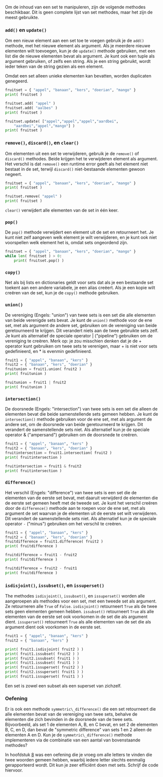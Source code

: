 Om de inhoud van een set te manipuleren, zijn de volgende methodes
beschikbaar. Dit is geen complete lijst van set methodes, maar het zijn
de meest gebruikte.

### `add()` en `update()`

Om een nieuw element aan een set toe te voegen gebruik je de `add()`
methode, met het nieuwe element als argument. Als je meerdere nieuwe
elementen wilt toevoegen, kun je de `update()` methode gebruiken, met
een list die de nieuwe elementen bevat als argument. Je kunt ook een
tuple als argument gebruiken, of zelfs een string. Als je een string
gebruikt, wordt ieder teken van de string gezien als een element.

Omdat een set alleen unieke elementen kan bevatten, worden duplicaten
genegeerd.

```python
fruitset = { "appel", "banaan", "kers", "doerian", "mango" }
print( fruitset )

fruitset.add( "appel" )
fruitset.add( "aalbes" )
print( fruitset )

fruitset.update( ["appel","appel","appel","aardbei",
    "aardbei","appel","mango"] )
print( fruitset )
```

### `remove()`, `discard()`, en `clear()`

Om elementen uit een set te verwijderen, gebruik je de `remove()` of
`discard()` methodes. Beide krijgen het te verwijderen element als
argument. Het verschil is dat `remove()` een runtime error geeft als het
element niet bestaat in de set, terwijl `discard()` niet-bestaande
elementen gewoon negeert.

```python
fruitset = { "appel", "banaan", "kers", "doerian", "mango" }
print( fruitset )

fruitset.remove( "appel" )
print( fruitset )
```

`clear()` verwijdert alle elementen van de set in één keer.

### `pop()`

De `pop()` methode verwijdert een element uit de set en retourneert het.
Je kunt niet zelf aangeven welk element je wilt verwijderen, en je kunt
ook niet voorspellen welk element het is, omdat sets ongeordend zijn.

```python
fruitset = { "appel", "banaan", "kers", "doerian", "mango" }
while len( fruitset ) > 0:
    print( fruitset.pop() )
```

### `copy()`

Net als bij lists en dictionaries geldt voor sets dat als je een
bestaande set toekent aan een andere variabele, je een alias creëert.
Als je een kopie wilt creëren van de set, kun je de `copy()` methode
gebruiken.

### `union()`

De vereniging (Engels: "union") van twee sets is een set die alle
elementen van beide verenigde sets bevat. Je kunt de `union()` methode
voor de ene set, met als argument de andere set, gebruiken om de
vereniging van beide geretourneerd te krijgen. Dit verandert niets aan
de twee gebruikte sets zelf. Je kunt als alternatief de speciale
operator $|$ ("pipeline") gebruiken om de vereniging te creëren. Merk
op: je zou misschien denken dat je de $+$ operator kunt gebruiken om
twee sets te verenigen, maar $+$ is niet voor sets gedefinieerd, en $*$
is evenmin gedefinieerd.

```python
fruit1 = { "appel", "banaan", "kers" }
fruit2 = { "banaan", "kers", "doerian" }
fruitunion = fruit1.union( fruit2 )
print( fruitunion )

fruitunion = fruit1 | fruit2
print( fruitunion )
```

### `intersection()`

De doorsnede (Engels: "intersection") van twee sets is een set die
alleen de elementen bevat die beide samenstellende sets gemeen hebben.
Je kunt de `intersection()` methode gebruiken voor de ene set, met als
argument de andere set, om de doorsnede van beide geretourneerd te
krijgen. Dit verandert de samenstellende sets niet. Als alternatief kun
je de speciale operator $\&$ ("ampersand") gebruiken om de doorsnede te
creëren.

```python
fruit1 = { "appel", "banaan", "kers" }
fruit2 = { "banaan", "kers", "doerian" }
fruitintersection = fruit1.intersection( fruit2 )
print( fruitintersection )

fruitintersection = fruit1 & fruit2
print( fruitintersection )
```

### `difference()`

Het verschil (Engels: "difference") van twee sets is een set die de
elementen van de eerste set bevat, met daaruit verwijderd de elementen
die de eerste set gemeen heeft met de tweede set. Je kunt het verschil
creëren door de `difference()` methode aan te roepen voor de ene set,
met als argument de set waarvan je de elementen uit de eerste set wilt
verwijderen. Dit verandert de samenstellende sets niet. Als alternatief
kun je de speciale operator `-` ("minus") gebruiken om het verschil te
creëren.

```python
fruit1 = { "appel", "banaan", "kers" }
fruit2 = { "banaan", "kers", "doerian" }
fruitdifference = fruit1.difference( fruit2 )
print( fruitdifference )

fruitdifference = fruit1 - fruit2
print( fruitdifference )

fruitdifference = fruit2 - fruit1
print( fruitdifference )
```

### `isdisjoint()`, `issubset()`, en `issuperset()`

The methodes `isdisjoint()`, `issubset()`, en `issuperset()` worden alle
aangeroepen als methodes voor een set, met een tweede set als argument.
Ze retourneren alle `True` of `False`. `isdisjoint()` retourneert `True`
als de twee sets geen elementen gemeen hebben. `issubset()` retourneert
`True` als alle elementen van de eerste set ook voorkomen in de set die
als argument dient. `issuperset()` retourneert `True` als alle elementen
van de set die als argument dient ook voorkomen in de eerste set.

```python
fruit1 = { "appel", "banaan", "kers" }
fruit2 = { "banaan", "kers" }

print( fruit1.isdisjoint( fruit2 ) )
print( fruit1.issubset( fruit2 ) )
print( fruit2.issubset( fruit1 ) )
print( fruit1.issubset( fruit1 ) )
print( fruit1.issuperset( fruit2 ) )
print( fruit2.issuperset( fruit1 ) )
print( fruit1.issuperset( fruit1 ) )
```

Een set is zowel een subset als een superset van zichzelf.

### Oefening

Er is ook een methode `symmetric\_difference()` die een set retourneert
die alle elementen bevat van de vereniging van twee sets, behalve de
elementen die zich bevinden in de doorsnede van de twee sets.
Bijvoorbeeld, als set 1 de elementen A, B, en C bevat, en set 2 de
elementen B, C, en D, dan bevat de "symmetric difference" van sets 1 en
2 alleen de elementen A en D. Kun je de `symmetric\_difference()`
methode implementeren via de combinatie van een aantal van bovenstaande
methodes?

In hoofdstuk
<a href="#ch:iterations" data-reference-type="ref" data-reference="ch:iterations">8</a>
was een oefening die je vroeg om alle letters te vinden die twee woorden
gemeen hebben, waarbij iedere letter slechts eenmalig gerapporteerd
wordt. Dit kun je zeer efficiënt doen met sets. Schrijf de code
hiervoor.
